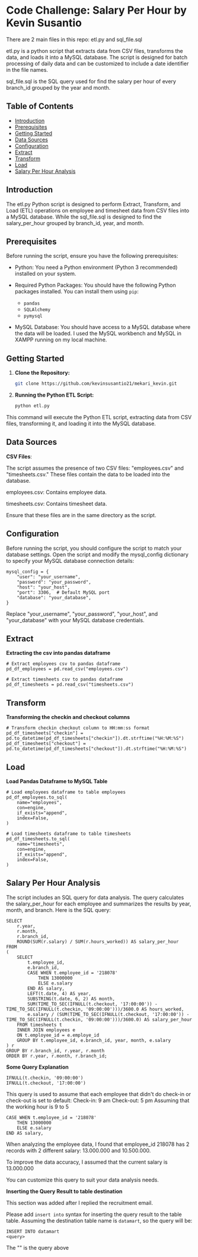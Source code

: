 # Code Challenge: Salary Per Hour by Kevin Susantio

There are 2 main files in this repo: etl.py and sql_file.sql

etl.py is a python script that extracts data from CSV files, transforms the data, and loads it into a MySQL database. The script is designed for batch processing of daily data and can be customized to include a date identifier in the file names.

sql_file.sql is the SQL query used for find the salary per hour of every branch_id grouped by the year and month.

## Table of Contents

- [Introduction](#introduction)
- [Prerequisites](#prerequisites)
- [Getting Started](#getting-started)
- [Data Sources](#data-sources)
- [Configuration](#configuration)
- [Extract](#extract)
- [Transform](#transform)
- [Load](#load)
- [Salary Per Hour Analysis](#salary-per-hour-analysis)

## Introduction

The etl.py Python script is designed to perform Extract, Transform, and Load (ETL) operations on employee and timesheet data from CSV files into a MySQL database. While the sql_file.sql is designed to find the salary_per_hour grouped by branch_id, year, and month.

## Prerequisites

Before running the script, ensure you have the following prerequisites:

- Python: You need a Python environment (Python 3 recommended) installed on your system.

- Required Python Packages: You should have the following Python packages installed. You can install them using `pip`:

  - `pandas`
  - `SQLAlchemy`
  - `pymysql`

- MySQL Database: You should have access to a MySQL database where the data will be loaded. I used the MySQL workbench and MySQL in XAMPP running on my local machine.

## Getting Started

1. **Clone the Repository:**

   ```bash
   git clone https://github.com/kevinsusantio21/mekari_kevin.git

2. **Running the Python ETL Script:**
   
   ```bash
   python etl.py
This command will execute the Python ETL script, extracting data from CSV files, transforming it, and loading it into the MySQL database.

## Data Sources
**CSV Files**:

The script assumes the presence of two CSV files: "employees.csv" and "timesheets.csv." These files contain the data to be loaded into the database.

employees.csv: Contains employee data.

timesheets.csv: Contains timesheet data.

Ensure that these files are in the same directory as the script.

## Configuration
Before running the script, you should configure the script to match your database settings. Open the script and modify the mysql_config dictionary to specify your MySQL database connection details:

```
mysql_config = {
    "user": "your_username",
    "password": "your_password",
    "host": "your_host",
    "port": 3306,  # Default MySQL port
    "database": "your_database",
}
```

Replace "your_username", "your_password", "your_host", and "your_database" with your MySQL database credentials.

## Extract
**Extracting the csv into pandas dataframe**
```
# Extract employees csv to pandas dataframe
pd_df_employees = pd.read_csv("employees.csv")

# Extract timesheets csv to pandas dataframe
pd_df_timesheets = pd.read_csv("timesheets.csv")
```

## Transform
**Transforming the checkin and checkout columns**
```
# Transform checkin checkout column to HH:mm:ss format
pd_df_timesheets["checkin"] = pd.to_datetime(pd_df_timesheets["checkin"]).dt.strftime("%H:%M:%S")
pd_df_timesheets["checkout"] = pd.to_datetime(pd_df_timesheets["checkout"]).dt.strftime("%H:%M:%S")
```

## Load
**Load Pandas Dataframe to MySQL Table**
```
# Load employees dataframe to table employees
pd_df_employees.to_sql(
    name="employees",
    con=engine,
    if_exists="append",
    index=False,
)

# Load timesheets dataframe to table timesheets
pd_df_timesheets.to_sql(
    name="timesheets",
    con=engine,
    if_exists="append",
    index=False,
)
```

## Salary Per Hour Analysis
The script includes an SQL query for data analysis. The query calculates the salary_per_hour for each employee and summarizes the results by year, month, and branch. Here is the SQL query:

```
SELECT
    r.year,
    r.month,
    r.branch_id,
    ROUND(SUM(r.salary) / SUM(r.hours_worked)) AS salary_per_hour
FROM
(
    SELECT 
        t.employee_id,
        e.branch_id,
        CASE WHEN t.employee_id = '218078'
            THEN 13000000
            ELSE e.salary
        END AS salary,
        LEFT(t.date, 4) AS year,
        SUBSTRING(t.date, 6, 2) AS month,
        SUM(TIME_TO_SEC(IFNULL(t.checkout, '17:00:00')) - TIME_TO_SEC(IFNULL(t.checkin, '09:00:00')))/3600.0 AS hours_worked,
        e.salary / (SUM(TIME_TO_SEC(IFNULL(t.checkout, '17:00:00')) - TIME_TO_SEC(IFNULL(t.checkin, '09:00:00')))/3600.0) AS salary_per_hour
    FROM timesheets t
    INNER JOIN employees e
    ON t.employee_id = e.employe_id
    GROUP BY t.employee_id, e.branch_id, year, month, e.salary
) r
GROUP BY r.branch_id, r.year, r.month
ORDER BY r.year, r.month, r.branch_id;
```
**Some Query Explanation**
```
IFNULL(t.checkin, '09:00:00')
IFNULL(t.checkout, '17:00:00')
```
This query is used to assume that each employee that didn't do check-in or check-out is set to default:
Check-in: 9 am
Check-out: 5 pm
Assuming that the working hour is 9 to 5
```
CASE WHEN t.employee_id = '218078'
    THEN 13000000
    ELSE e.salary
END AS salary, 
```
When analyzing the employee data, I found that employee_id 218078 has 2 records with 2 different salary: 13.000.000 and 10.500.000.

To improve the data accuracy, I assumed that the current salary is 13.000.000

You can customize this query to suit your data analysis needs.

**Inserting the Query Result to table destination**

This section was added after I replied the recruitment email. 

Please add `insert into` syntax for inserting the query result to the table table. Assuming the destination table name is `datamart`, so the query will be:
```
INSERT INTO datamart
<query>
```
The "<query>" is the query above